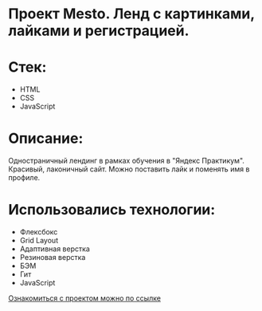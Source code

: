 # Проект Mesto. Ленд с картинками, лайками и регистрацией.
# Стек:
* HTML
* CSS
* JavaScript
# Описание:
Одностраничный лендинг в рамках обучения в "Яндекс Практикум". Красивый, лаконичный сайт. Можно поставить лайк и поменять имя в профиле. 
# Использовались технологии:
* Флексбокс
* Grid Layout
* Адаптивная верстка
* Резиновая верстка
* БЭМ
* Гит
* JavaScript

[Ознакомиться с проектом можно по ссылке](https://wanderwize.github.io/mesto/)
 


